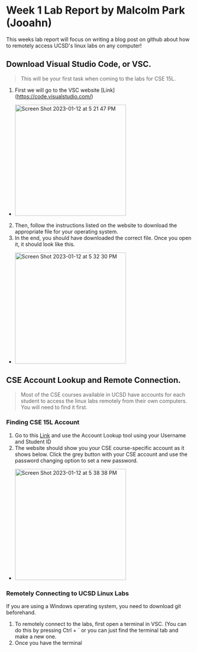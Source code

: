 # **Week 1 Lab Report** by Malcolm Park (Jooahn)

This weeks lab report will focus on writing a blog post on github about how to remotely access UCSD's linux labs on any computer!

## Download Visual Studio Code, or VSC. 
> This will be your first task when coming to the labs for CSE 15L.

1. First we will go to the VSC website [Link] (https://code.visualstudio.com/)
- <img width="300" alt="Screen Shot 2023-01-12 at 5 21 47 PM" src="https://user-images.githubusercontent.com/122580137/212216137-ab3727bd-13a1-4bae-aca7-24b22bc1958d.png">
2. Then, follow the instructions listed on the website to download the appropriate file for your operating system.
3. In the end, you should have downloaded the correct file. Once you open it, it should look like this. 
- <img width="300" alt="Screen Shot 2023-01-12 at 5 32 30 PM" src="https://user-images.githubusercontent.com/122580137/212216551-25578a50-e01c-4fe4-985f-a0c794c9ef70.png">

## CSE Account Lookup and Remote Connection.
> Most of the CSE courses available in UCSD have accounts for each student to access 
> the linux labs remotely from their own computers. You will need to find it first.

### Finding CSE 15L Account
1. Go to this [Link](https://sdacs.ucsd.edu/~icc/index.php) and use the Account Lookup tool using your Username and Student ID
2. The website should show you your CSE course-specific account as it shows below. Click the grey button with your CSE account and use the password changing option to set a new password.
- <img width="300" alt="Screen Shot 2023-01-12 at 5 38 38 PM" src="https://user-images.githubusercontent.com/122580137/212217251-c7bfd30b-4d7f-4250-93f8-136e15ba8930.png">

### Remotely Connecting to UCSD Linux Labs
If you are using a Windows operating system, you need to download git beforehand.
1. To remotely connect to the labs, first open a terminal in VSC. (You can do this by pressing Ctrl + ` or you can just find the terminal tab and make a new one.
2. Once you have the terminal 
